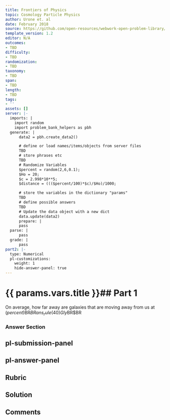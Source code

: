 ```yaml
---
title: Frontiers of Physics
topic: Cosmology Particle Physics
author: Urone et. al
date: February 2018
source: https://github.com/open-resources/webwork-open-problem-library/tree/master/Contrib/BrockPhysics/College_Physics_Urone/34.Frontiers_of_Physics/34-01.Cosmology_Particle_Physics/NU_U17-34-01-005.pg
template_version: 1.2
editor: N/A
outcomes:
- TBD
difficulty:
- TBD
randomization:
- TBD
taxonomy:
- TBD
span:
- TBD
length:
- TBD
tags:
- ''
assets: []
server: |-
  imports: |
    import random
    import problem_bank_helpers as pbh
  generate: |
      data2 = pbh.create_data2()

      # define or load names/items/objects from server files
      TBD
      # store phrases etc
      TBD
      # Randomize Variables
      $percent = random(2,6,0.1);
      $Ho = 20;
      $c = 2.998*10**5;
      $distance = ((($percent/100)*$c)/$Ho)/1000;

      # store the variables in the dictionary "params"
      TBD
      # define possible answers
      TBD
      # Update the data object with a new dict
      data.update(data2)
      prepare: |
      pass
  parse: |
      pass
  grade: |
      pass
part2: |-
  type: Numerical
  pl-customizations:
    weight: 1
    hide-answer-panel: true
---
```


# {{ params.vars.title }}## Part 1 
On average, how far away are galaxies that are moving away from us at ($percent)% of the speed of light?$BR$BRans_rule(40) Gly$BR$BR 


### Answer Section 


## pl-submission-panel 


## pl-answer-panel 


## Rubric 


## Solution 


## Comments 


